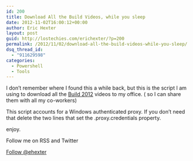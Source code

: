 ```yaml
---
id: 200
title: Download All the Build Videos, while you sleep
date: 2012-11-02T16:00:12+00:00
author: Eric Hexter
layout: post
guid: http://lostechies.com/erichexter/?p=200
permalink: /2012/11/02/download-all-the-build-videos-while-you-sleep/
dsq_thread_id:
  - "911629598"
categories:
  - Powershell
  - Tools
---
```

I don&#8217;t remember where I found this a while back, but this is the script I am using to download all the <a target="_blank" href="http://channel9.msdn.com/Events/Build/2012?media=True">Build 2012</a> videos to my office. ( so I can share them with all my co-workers)



This script accounts for a Windows authenticated proxy. If you don&#8217;t need that delete the two lines that set the .proxy.credentials property.

enjoy.

Follow me on RSS and Twitter
  
<a href="https://twitter.com/ehexter" style="float:left;valign:top" class="twitter-follow-button" data-show-count="false" data-size="large">Follow @ehexter</a><a style="float:left" href="http://feeds.feedburner.com/EricHexter" title="Subscribe to my feed" rel="alternate" type="application/rss+xml"><img src="http://www.feedburner.com/fb/images/pub/feed-icon32x32.png" alt="" style="border:0;padding-right:10px" /></a>
